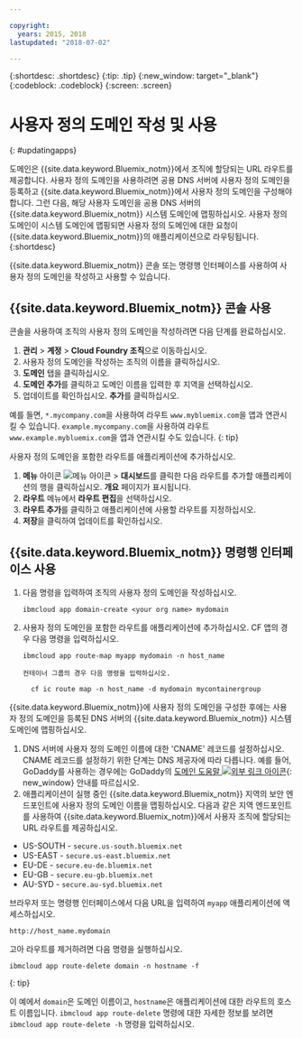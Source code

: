 ```yaml
---

copyright:
  years: 2015, 2018
lastupdated: "2018-07-02"

---
```


{:shortdesc: .shortdesc}
{:tip: .tip}
{:new_window: target="_blank"}
{:codeblock: .codeblock}
{:screen: .screen}

# 사용자 정의 도메인 작성 및 사용
{: #updatingapps}

도메인은 {{site.data.keyword.Bluemix_notm}}에서 조직에 할당되는 URL 라우트를 제공합니다. 사용자 정의 도메인을 사용하려면 공용 DNS 서버에 사용자 정의 도메인을 등록하고 {{site.data.keyword.Bluemix_notm}}에서 사용자 정의 도메인을 구성해야 합니다. 그런 다음, 해당 사용자 도메인을 공용 DNS 서버의 {{site.data.keyword.Bluemix_notm}} 시스템 도메인에 맵핑하십시오. 사용자 정의 도메인이 시스템 도메인에 맵핑되면 사용자 정의 도메인에 대한 요청이 {{site.data.keyword.Bluemix_notm}}의 애플리케이션으로 라우팅됩니다.
{:shortdesc}

{{site.data.keyword.Bluemix_notm}} 콘솔 또는 명령행 인터페이스를 사용하여 사용자 정의 도메인을 작성하고 사용할 수 있습니다.

## {{site.data.keyword.Bluemix_notm}} 콘솔 사용

콘솔을 사용하여 조직의 사용자 정의 도메인을 작성하려면 다음 단계를 완료하십시오.

1. **관리** > **계정** > **Cloud Foundry 조직**으로 이동하십시오.
2. 사용자 정의 도메인을 작성하는 조직의 이름을 클릭하십시오.
3. **도메인** 탭을 클릭하십시오.
4. **도메인 추가**를 클릭하고 도메인 이름을 입력한 후 지역을 선택하십시오.
5. 업데이트를 확인하십시오. **추가**를 클릭하십시오.

예를 들면, `*.mycompany.com`을 사용하여 라우트 `www.mybluemix.com`을 앱과 연관시킬 수 있습니다. `example.mycompany.com`을 사용하여 라우트 `www.example.mybluemix.com`을 앱과 연관시킬 수도 있습니다.
{: tip}

사용자 정의 도메인을 포함한 라우트를 애플리케이션에 추가하십시오.

1. **메뉴** 아이콘 ![메뉴 아이콘](../icons/icon_hamburger.svg) > **대시보드**를 클릭한 다음 라우트를 추가할 애플리케이션의 행을 클릭하십시오. **개요** 페이지가 표시됩니다.
2. **라우트** 메뉴에서 **라우트 편집**을 선택하십시오.
3. **라우트 추가**를 클릭하고 애플리케이션에 사용할 라우트를 지정하십시오.
4. **저장**을 클릭하여 업데이트를 확인하십시오.

## {{site.data.keyword.Bluemix_notm}} 명령행 인터페이스 사용

1. 다음 명령을 입력하여 조직의 사용자 정의 도메인을 작성하십시오.

   ```
   ibmcloud app domain-create <your org name> mydomain
   ```

2. 사용자 정의 도메인을 포함한 라우트를 애플리케이션에 추가하십시오. CF 앱의 경우 다음 명령을 입력하십시오.

   ```
   ibmcloud app route-map myapp mydomain -n host_name

   ```

       컨테이너 그룹의 경우 다음 명령을 입력하십시오.

   ```
     cf ic route map -n host_name -d mydomain mycontainergroup

   ```

{{site.data.keyword.Bluemix_notm}}에 사용자 정의 도메인을 구성한 후에는 사용자 정의 도메인을 등록된 DNS 서버의 {{site.data.keyword.Bluemix_notm}} 시스템 도메인에 맵핑하십시오.

1. DNS 서버에 사용자 정의 도메인 이름에 대한 'CNAME' 레코드를 설정하십시오. CNAME 레코드를 설정하기 위한 단계는 DNS 제공자에 따라 다릅니다. 예를 들어, GoDaddy를 사용하는 경우에는 GoDaddy의 [도메인 도움말 ![외부 링크 아이콘](../icons/launch-glyph.svg "외부 링크 아이콘")](https://www.godaddy.com/help/add-a-cname-record-19236){: new_window} 안내를 따르십시오.
2. 애플리케이션이 실행 중인 {{site.data.keyword.Bluemix_notm}} 지역의 보안 엔드포인트에 사용자 정의 도메인 이름을 맵핑하십시오. 다음과 같은 지역 엔드포인트를 사용하여 {{site.data.keyword.Bluemix_notm}}에서 사용자 조직에 할당되는 URL 라우트를 제공하십시오.

  * US-SOUTH - `secure.us-south.bluemix.net`
  * US-EAST - `secure.us-east.bluemix.net`
  * EU-DE - `secure.eu-de.bluemix.net`
  * EU-GB - `secure.eu-gb.bluemix.net`
  * AU-SYD - `secure.au-syd.bluemix.net`

브라우저 또는 명령행 인터페이스에서 다음 URL을 입력하여 `myapp` 애플리케이션에 액세스하십시오.

```
http://host_name.mydomain

```

고아 라우트를 제거하려면 다음 명령을 실행하십시오.

```
ibmcloud app route-delete domain -n hostname -f
```
{: tip}

이 예에서 `domain`은 도메인 이름이고, `hostname`은 애플리케이션에 대한 라우트의 호스트 이름입니다. `ibmcloud app route-delete` 명령에 대한 자세한 정보를 보려면 `ibmcloud app route-delete -h` 명령을 입력하십시오.
